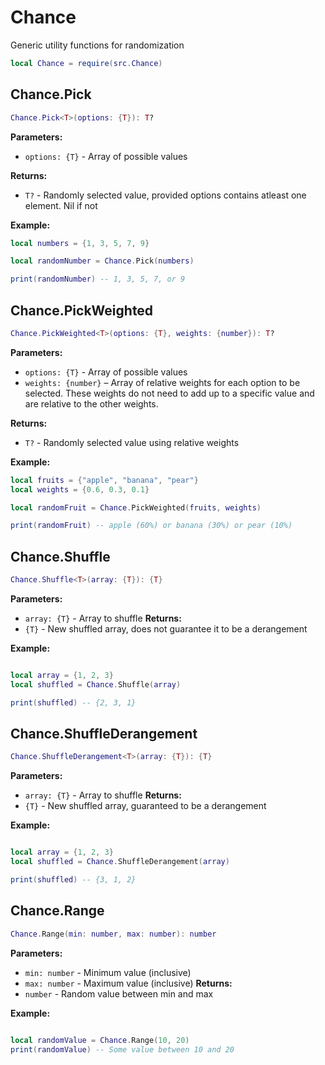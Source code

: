 # Chance

Generic utility functions for randomization

```lua
local Chance = require(src.Chance)
```

## Chance.Pick
```lua
Chance.Pick<T>(options: {T}): T?
```

**Parameters:**
- `options: {T}` - Array of possible values

**Returns:** 
- `T?` - Randomly selected value, provided options contains atleast one element.  Nil if not

**Example:**
```lua
local numbers = {1, 3, 5, 7, 9}

local randomNumber = Chance.Pick(numbers)

print(randomNumber) -- 1, 3, 5, 7, or 9

```

## Chance.PickWeighted
```lua
Chance.PickWeighted<T>(options: {T}, weights: {number}): T?
```

**Parameters:**
- `options: {T}` - Array of possible values
- `weights: {number}` – Array of relative weights for each option to be selected. These weights do not need to add up to a specific value and are relative to the other weights.

**Returns:** 
- `T?` - Randomly selected value using relative weights

**Example:**
```lua
local fruits = {"apple", "banana", "pear"}
local weights = {0.6, 0.3, 0.1}

local randomFruit = Chance.PickWeighted(fruits, weights)

print(randomFruit) -- apple (60%) or banana (30%) or pear (10%)

```

## Chance.Shuffle
```lua
Chance.Shuffle<T>(array: {T}): {T}
```

**Parameters:**
- `array: {T}` - Array to shuffle
**Returns:** 
- `{T}` - New shuffled array, does not guarantee it to be a derangement

**Example:**
```lua

local array = {1, 2, 3}
local shuffled = Chance.Shuffle(array)

print(shuffled) -- {2, 3, 1}

```

## Chance.ShuffleDerangement
```lua
Chance.ShuffleDerangement<T>(array: {T}): {T}
```

**Parameters:**
- `array: {T}` - Array to shuffle
**Returns:** 
- `{T}` - New shuffled array, guaranteed to be a derangement

**Example:**
```lua

local array = {1, 2, 3}
local shuffled = Chance.ShuffleDerangement(array)

print(shuffled) -- {3, 1, 2}

```

## Chance.Range
```lua
Chance.Range(min: number, max: number): number
```

**Parameters:**
- `min: number` - Minimum value (inclusive)
- `max: number` - Maximum value (inclusive)
**Returns:** 
- `number` - Random value between min and max

**Example:**
```lua

local randomValue = Chance.Range(10, 20)
print(randomValue) -- Some value between 10 and 20

```


